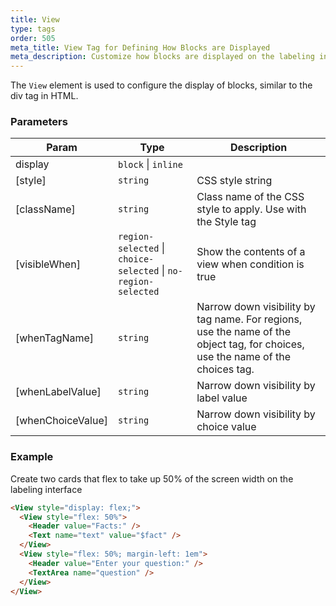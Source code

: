 ```yaml
---
title: View
type: tags
order: 505
meta_title: View Tag for Defining How Blocks are Displayed
meta_description: Customize how blocks are displayed on the labeling interface in Siali Label for machine learning and data science projects.
---
```


The `View` element is used to configure the display of blocks, similar to the div tag in HTML.

### Parameters

| Param | Type | Description |
| --- | --- | --- |
| display | <code>block</code> \| <code>inline</code> |  |
| [style] | <code>string</code> | CSS style string |
| [className] | <code>string</code> | Class name of the CSS style to apply. Use with the Style tag |
| [visibleWhen] | <code>region-selected</code> \| <code>choice-selected</code> \| <code>no-region-selected</code> | Show the contents of a view when condition is true |
| [whenTagName] | <code>string</code> | Narrow down visibility by tag name. For regions, use the name of the object tag, for choices, use the name of the choices tag. |
| [whenLabelValue] | <code>string</code> | Narrow down visibility by label value |
| [whenChoiceValue] | <code>string</code> | Narrow down visibility by choice value |

### Example

Create two cards that flex to take up 50% of the screen width on the labeling interface

```html
<View style="display: flex;">
  <View style="flex: 50%">
    <Header value="Facts:" />
    <Text name="text" value="$fact" />
  </View>
  <View style="flex: 50%; margin-left: 1em">
    <Header value="Enter your question:" />
    <TextArea name="question" />
  </View>
</View>
```
